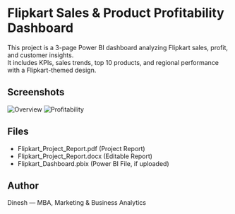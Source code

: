 # Flipkart Sales & Product Profitability Dashboard

This project is a 3-page Power BI dashboard analyzing Flipkart sales, profit, and customer insights.  
It includes KPIs, sales trends, top 10 products, and regional performance with a Flipkart-themed design.

## Screenshots
![Overview](docs/screenshot_overview.png)
![Profitability](docs/screenshot_profit.png)

## Files
- Flipkart_Project_Report.pdf (Project Report)
- Flipkart_Project_Report.docx (Editable Report)
- Flipkart_Dashboard.pbix (Power BI File, if uploaded)

## Author
Dinesh — MBA, Marketing & Business Analytics  
